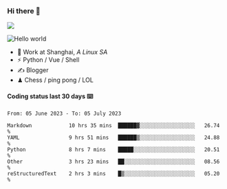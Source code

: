 ### Hi there 👋
![](https://komarev.com/ghpvc/?username=Xuhandsome)


<img src="https://github-readme-stats.vercel.app/api?username=XuHandsome&show_icons=true&theme=merko" alt="Hello world">

<br/>

- 🍻  Work at Shanghai, _A Linux SA_
- ⚡  Python / Vue / Shell
- ✍️  Blogger
- ♟  Chess / ping pong / LOL

#### Coding status last 30 days ⌨️

<!--START_SECTION:waka-->

```text
From: 05 June 2023 - To: 05 July 2023

Markdown            10 hrs 35 mins  ██████▓░░░░░░░░░░░░░░░░░░   26.74 %
YAML                9 hrs 51 mins   ██████▒░░░░░░░░░░░░░░░░░░   24.88 %
Python              8 hrs 7 mins    █████░░░░░░░░░░░░░░░░░░░░   20.51 %
Other               3 hrs 23 mins   ██░░░░░░░░░░░░░░░░░░░░░░░   08.56 %
reStructuredText    2 hrs 3 mins    █▒░░░░░░░░░░░░░░░░░░░░░░░   05.20 %
```

<!--END_SECTION:waka-->
